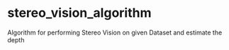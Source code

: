 # stereo_vision_algorithm
Algorithm for performing Stereo Vision on given Dataset and estimate the depth
